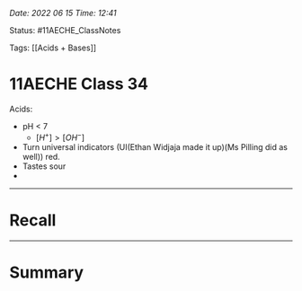 *Date: 2022 06 15 Time: 12:41*


Status: #11AECHE_ClassNotes 

Tags: [[Acids + Bases]]


# 11AECHE Class 34

Acids:
- pH < 7
	- $[H^{+}]> [OH^{-}]$
- Turn universal indicators (UI(Ethan Widjaja made it up)(Ms Pilling did as well)) red.
- Tastes sour
- 



---
# Recall







---
# Summary


